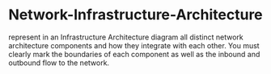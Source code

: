 # Network-Infrastructure-Architecture
represent in an Infrastructure Architecture diagram all distinct network architecture components and how they integrate with each other. You must clearly mark the boundaries of each component as well as the inbound and outbound flow to the network.
